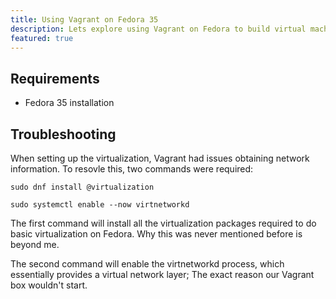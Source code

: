 ```yaml
---
title: Using Vagrant on Fedora 35 
description: Lets explore using Vagrant on Fedora to build virtual machines in bulk. Useful for testing bash and ansible scripts at scale. Useful for testing bash and ansible scripts at scale.
featured: true
---
```


## Requirements

- Fedora 35 installation

## Troubleshooting

When setting up the virtualization, Vagrant had issues obtaining network information. To resovle this, two commands were required: 

`sudo dnf install @virtualization`

`sudo systemctl enable --now virtnetworkd`

The first command will install all the virtualization packages required to do basic virtualization on Fedora. Why this was never mentioned before is beyond me. 

The second command will enable the virtnetworkd process, which essentially provides a virtual network layer; The exact reason our Vagrant box wouldn't start. 
